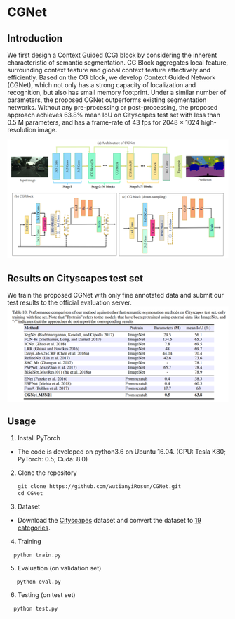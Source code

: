 # CGNet
## Introduction
We first design a Context Guided (CG) block by considering the inherent characteristic of semantic segmentation. CG Block aggregates local feature, surrounding context feature and global context feature effectively and efficiently. Based on the CG block, we develop Context Guided Network (CGNet), which not only has a strong capacity of localization and recognition, but also has small memory footprint. Under a similar number of parameters, the proposed CGNet outperforms existing segmentation networks. Without any pre-processing or post-processing, the proposed approach achieves 63.8% mean IoU on Cityscapes test set with less than 0.5 M parameters, and has a frame-rate of 43 fps for 2048 × 1024 high-resolution image.

![image](img/CGNet.png)

## Results on Cityscapes test set
We train the proposed CGNet with only fine annotated data and submit our test results to the official evaluation server.
![image](img/results.png)

## Usage
1. Install PyTorch
  - The code is developed on python3.6 on Ubuntu 16.04. (GPU: Tesla K80; PyTorch: 0.5; Cuda: 8.0)
2. Clone the repository
   ```shell
   git clone https://github.com/wutianyiRosun/CGNet.git 
   cd CGNet
   ```
3. Dataset

  - Download the [Cityscapes](https://www.cityscapes-dataset.com/) dataset and convert the dataset to [19 categories](https://github.com/mcordts/cityscapesScripts/blob/master/cityscapesscripts/helpers/labels.py). 
  
4. Training
  ```
    python train.py
  ```
5. Evaluation (on validation set)
 
  ```
     python eval.py
  ```
6. Testing (on test set)
  ```
    python test.py
  ```
